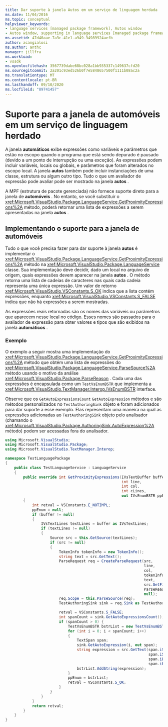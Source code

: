 ```yaml
---
title: Dar suporte à janela Autos em um serviço de linguagem herdada
ms.date: 11/04/2016
ms.topic: conceptual
helpviewer_keywords:
- language services [managed package framework], Autos window
- Autos window, supporting in language services [managed package framework]
ms.assetid: 47d40aae-7a3c-41e1-a949-34989924aefb
author: acangialosi
ms.author: anthc
manager: jillfra
ms.workload:
- vssdk
ms.openlocfilehash: 3567739dabe68bc028a1bb935337c149637cfd20
ms.sourcegitcommit: 2a201c93ed526b0f7e5848657500f1111b08ac2a
ms.translationtype: MT
ms.contentlocale: pt-BR
ms.lasthandoff: 09/10/2020
ms.locfileid: "89741457"
---
```

# <a name="support-for-the-autos-window-in-a-legacy-language-service"></a>Suporte para a janela de automóveis em um serviço de linguagem herdado

A janela **automáticos** exibe expressões como variáveis e parâmetros que estão no escopo quando o programa que está sendo depurado é pausado (devido a um ponto de interrupção ou uma exceção). As expressões podem incluir variáveis, locais ou globais, e parâmetros que foram alterados no escopo local. A janela **autos** também pode incluir instanciações de uma classe, estrutura ou algum outro tipo. Tudo o que um avaliador de expressão pode avaliar pode ser mostrado na janela **autos** .

 A MPF (estrutura de pacote gerenciada) não fornece suporte direto para a janela de **automóveis** . No entanto, se você substituir o <xref:Microsoft.VisualStudio.Package.LanguageService.GetProximityExpressions%2A> método, poderá retornar uma lista de expressões a serem apresentadas na janela **autos** .

## <a name="implementing-support-for-the-autos-window"></a>Implementando o suporte para a janela de automóveis

 Tudo o que você precisa fazer para dar suporte à janela **autos** é implementar o <xref:Microsoft.VisualStudio.Package.LanguageService.GetProximityExpressions%2A> método na <xref:Microsoft.VisualStudio.Package.LanguageService> classe. Sua implementação deve decidir, dado um local no arquivo de origem, quais expressões devem aparecer na janela **autos** . O método retorna uma lista de cadeias de caracteres nas quais cada cadeia representa uma única expressão. Um valor de retorno <xref:Microsoft.VisualStudio.VSConstants.S_OK> indica que a lista contém expressões, enquanto <xref:Microsoft.VisualStudio.VSConstants.S_FALSE> indica que não há expressões a serem mostradas.

 As expressões reais retornadas são os nomes das variáveis ou parâmetros que aparecem nesse local no código. Esses nomes são passados para o avaliador de expressão para obter valores e tipos que são exibidos na janela **automáticos** .

### <a name="example"></a>Exemplo
 O exemplo a seguir mostra uma implementação do <xref:Microsoft.VisualStudio.Package.LanguageService.GetProximityExpressions%2A> método que obtém uma lista de expressões do <xref:Microsoft.VisualStudio.Package.LanguageService.ParseSource%2A> método usando o motivo da análise <xref:Microsoft.VisualStudio.Package.ParseReason> . Cada uma das expressões é encapsulada como um `TestVsEnumBSTR` que implementa a <xref:Microsoft.VisualStudio.TextManager.Interop.IVsEnumBSTR> interface.

 Observe que os `GetAutoExpressionsCount` `GetAutoExpression` métodos e são métodos personalizados no `TestAuthoringSink` objeto e foram adicionados para dar suporte a esse exemplo. Elas representam uma maneira na qual as expressões adicionadas ao `TestAuthoringSink` objeto pelo analisador (chamando o <xref:Microsoft.VisualStudio.Package.AuthoringSink.AutoExpression%2A> método) podem ser acessadas fora do analisador.

```csharp
using Microsoft.VisualStudio;
using Microsoft.VisualStudio.Package;
using Microsoft.VisualStudio.TextManager.Interop;

namespace TestLanguagePackage
{
    public class TestLanguageService : LanguageService
    {
        public override int GetProximityExpressions(IVsTextBuffer buffer,
                                                    int line,
                                                    int col,
                                                    int cLines,
                                                    out IVsEnumBSTR ppEnum)
        {
            int retval = VSConstants.E_NOTIMPL;
            ppEnum = null;
            if (buffer != null)
            {
                IVsTextLines textLines = buffer as IVsTextLines;
                if (textLines != null)
                {
                    Source src = this.GetSource(textLines);
                    if (src != null)
                    {
                        TokenInfo tokenInfo = new TokenInfo();
                        string text = src.GetText();
                        ParseRequest req = CreateParseRequest(src,
                                                              line,
                                                              col,
                                                              tokenInfo,
                                                              text,
                                                              src.GetFilePath(),
                                                              ParseReason.Autos,
                                                              null);
                        req.Scope = this.ParseSource(req);
                        TestAuthoringSink sink = req.Sink as TestAuthoringSink;

                        retval = VSConstants.S_FALSE;
                        int spanCount = sink.GetAutoExpressionsCount();
                        if (spanCount > 0) {
                            TestVsEnumBSTR bstrList = new TestVsEnumBSTR();
                            for (int i = 0; i < spanCount; i++)
                            {
                                TextSpan span;
                                sink.GetAutoExpression(i, out span);
                                string expression = src.GetText(span.iStartLine,
                                                                span.iStartIndex,
                                                                span.iEndLine,
                                                                span.iEndIndex);
                                bstrList.AddString(expression);
                            }
                            ppEnum = bstrList;
                            retval = VSConstants.S_OK;
                        }
                    }
                }
            }
            return retval;
        }
    }
}
```
